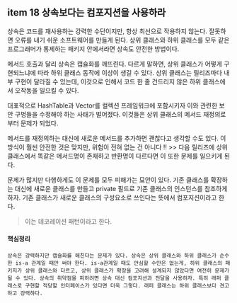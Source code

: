 ## item 18 상속보다는 컴포지션을 사용하라



상속은 코드를 재사용하는 강력한 수단이지만, 항상 최선으로 작용하지 않는다. 잘못하면 오류를 내기 쉬운 소프트웨어를 만들게 된다. 상위 클래스와 하위 클래스를 모두 같은 프로그래머가 통제하는 패키지 안에서라면 상속도 안전한 방법이다.



메서드 호출과 달리 상속은 캡슐화를 깨뜨린다. 다르게 말하면, 상위 클래스가 어떻게 구현되느냐에 따라 하위 클래스 동작에 이상이 생길 수 있다. 상위 클래스는 릴리즈마다 내부 구현이 달라질 수 있는데, 이것으로 인해서 코드 한 줄 건드리지 않은 하위 클래스에서 오작동을 일으킬 수 있다.



대표적으로 HashTable과 Vector를 컬렉션 프레임워크에 포함시키자 이와 관련한 보안 구멍들을 수정해야 하는 사태가 벌어졌다. 이것들은 상위 클래스의 메서드 재정의로부터 문제가 되었다. 

메서드를 재정의하는 대신에 새로운 메서드를 추가하면 괜찮다고 생각할 수도 있다. 이 방식이 훨씬 안전한 것은 맞지만, 위험이 전혀 없는 건 아니다 !! >> 다음 릴리즈에 상위 클래스에서 똑같은 메서드명이 존재하고 반환명이 다르다면 이 또한 문제를 일으키게 된다.



문제가 많지만 다행하게도 이 문제를 모두 피해가는 묘안이 있다. 기존 클래스를 확장하는 대신에 새로운 클래스를 만들고 private 필드로 기존 클래스의 인스턴스를 참조하게 하자. 기존 클래스가 새로운 클래스의 구성요소로 쓰인다는 뜻에서 컴포지션이라고 한다.

> 이는 데코레이션 패턴이라고 한다.



#### 핵심정리

```
상속은 강력하지만 캡슐화를 해친다는 문제가 있다. 상속은 상위 클래스와 하위 클래스가 순수한 is-a 관계일 때만 써야 한다. is-a관계일 때도 안심할 수만은 없는게, 하위 클래스의 패키지가 상위 클래스와 다르고, 상위 클래스가 확장을 고려해 설계되지 않았다면 여전히 문제가 될 수 있다. 상속의 취약점을 피하려면 상속 대신 컴포지션과 전달을 사용하자. 특히 래퍼 클래스로 구현할 적당할 인터페이스가 있다면 더욱 그렇다. 래퍼 클래스는 하위 클래스보다 견고하고 강력하다.
```

